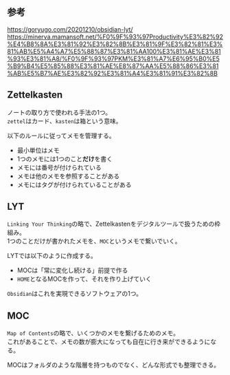 ## 参考
https://goryugo.com/20201210/obsidian-lyt/  
https://minerva.mamansoft.net/%F0%9F%93%97Productivity%E3%82%92%E4%B8%8A%E3%81%92%E3%82%8B%E3%81%9F%E3%82%81%E3%81%AB%E5%A4%A7%E5%88%87%E3%81%AA100%E3%81%AE%E3%81%93%E3%81%A8/%F0%9F%93%97PKM%E3%81%A7%E6%95%B0%E5%B9%B4%E5%85%88%E3%81%AE%E8%87%AA%E5%88%86%E3%81%AB%E5%B7%AE%E3%82%92%E3%81%A4%E3%81%91%E3%82%8B

## Zettelkasten
ノートの取り方で使われる手法の1つ。  
`zettel`はカード、`kasten`は箱という意味。

以下のルールに従ってメモを管理する。

* 最小単位はメモ
* 1つのメモには1つのこと**だけ**を書く
* メモには番号が付けられている
* メモは他のメモを参照することがある
* メモにはタグが付けられていることがある

## LYT
`Linking Your Thinking`の略で、Zettelkastenをデジタルツールで扱うための枠組み。  
1つのことだけが書かれたメモを、`MOC`というメモで繋いでいく。

LYTでは以下のように作成する。
* MOCは「常に変化し続ける」前提で作る
* `HOME`となるMOCを作って、それを作り上げていく

`Obsidian`はこれを実現できるソフトウェアの1つ。

## MOC
`Map of Contents`の略で、いくつかのメモを繋げるためのメモ。  
これがあることで、メモの数が膨大になっても自在に行き来ができるようになる。

MOCはフォルダのような階層を持つものでなく、どんな形式でも整理できる。